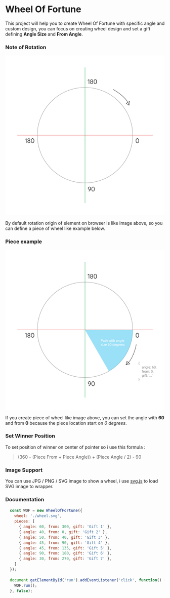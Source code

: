 # Wheel Of Fortune

This project will help you to create Wheel Of Fortune with specific angle and custom design, you can focus on creating wheel design and set a gift defining **Angle Size** and **From Angle**.

### Note of Rotation

![Rotation](example/assets/rotation.png)

By default rotation origin of element on browser is like image above, so you can define a piece of wheel like example below.

### Piece example

![Example](example/assets/example.png)

If you create piece of wheel like image above, you can set the angle with **60** and from **0** because the piece location start on *0 degrees*.

### Set Winner Position

To set position of winner on center of pointer so i use this formula :

> (360 - (Piece From + Piece Angle)) + (Piece Angle / 2) - 90

### Image Support

You can use JPG / PNG / SVG image to show a wheel, i use [svg.js](http://svgjs.com/) to load SVG image to wrapper.

### Documentation

```js
  const WOF = new WheelOfFortune({
    wheel: './wheel.svg',
    pieces: [
      { angle: 60, from: 300, gift: 'Gift 1' },
      { angle: 40, from: 0, gift: 'Gift 2' },
      { angle: 50, from: 40, gift: 'Gift 3' },
      { angle: 45, from: 90, gift: 'Gift 4' },
      { angle: 45, from: 135, gift: 'Gift 5' },
      { angle: 90, from: 180, gift: 'Gift 6' },
      { angle: 30, from: 270, gift: 'Gift 7' },
    ]
  });

  document.getElementById('run').addEventListener('click', function() {
    WOF.run();
  }, false);
```